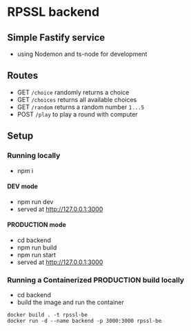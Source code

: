 # RPSSL backend

## Simple Fastify service

- using Nodemon and ts-node for development

## Routes

- GET `/choice` randomly returns a choice
- GET `/choices` returns all available choices
- GET `/random` returns a random number `1...5`
- POST `/play` to play a round with computer

## Setup

### Running locally

- npm i

#### DEV mode

- npm run dev
- served at http://127.0.0.1:3000

#### PRODUCTION mode

- cd backend
- npm run build
- npm run start
- served at http://127.0.0.1:3000

### Running a Containerized PRODUCTION build locally

- cd backend
- build the image and run the container

```tsx
docker build . -t rpssl-be
docker run -d --name backend -p 3000:3000 rpssl-be
```
